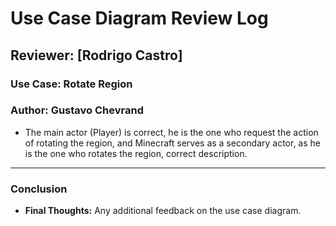 # Use Case Diagram Review Log

## Reviewer: [Rodrigo Castro]

### Use Case: Rotate Region
### Author: Gustavo Chevrand

- The main actor (Player) is correct, he is the one who request the action of rotating the region, and Minecraft serves as a secondary actor, as he is the one who rotates the region, correct description.

---



### Conclusion
- **Final Thoughts:** Any additional feedback on the use case diagram.
